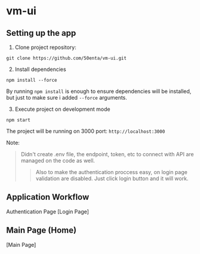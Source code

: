 # vm-ui


## Setting up the app
1. Clone project repository:
```
git clone https://github.com/50enta/vm-ui.git
```

2. Install dependencies
```
npm install --force
```
By running `npm install` is enough to ensure dependencies will be installed, but just to make sure i added `--force` arguments.

3. Execute project on development mode
```
npm start
```
The project will be running on 3000 port: `http://localhost:3000`


Note:
> Didn't create .env file, the endpoint, token, etc to connect with API are managed on the code as well.
>> Also to make the authentication proccess easy, on login page validation are disabled. Just click login button and it will work.


## Application Workflow

Authentication Page
[Login Page]

## Main Page (Home)

[Main Page]